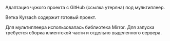 Адаптация чужого проекта с GitHub (ссылка утеряна) под мультиплеер.

Ветка Kyrsach содержит готовый проект.

Для мультиплеера использовалась библиотека Mirror.
Для запуска требуется сборка клиентской части и отдельно выделенного сервера.
